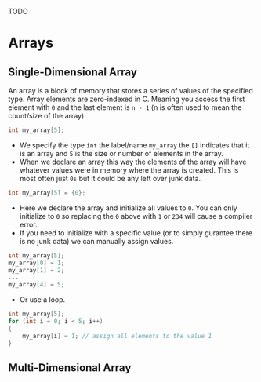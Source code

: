 TODO
# Arrays
## Single-Dimensional Array
An array is a block of memory that stores a series of values of the specified type. Array elements are zero-indexed in C. Meaning you access the first element with `0` and the last element is `n - 1` (n is often used to mean the count/size of the array).
```c
int my_array[5];
```
- We specify the type `int` the label/name `my_array` the `[]` indicates that it is an array and `5` is the size or number of elements in the array.
- When we declare an array this way the elements of the array will have whatever values were in memory where the array is created. This is most often just `0s` but it could be any left over junk data.
```c
int my_array[5] = {0};
```
- Here we declare the array and initialize all values to `0`. You can only initialize to `0` so replacing the `0` above with `1` or `234` will cause a compiler error.
- If you need to initialize with a specific value (or to simply gurantee there is no junk data) we can manually assign values.
```c
int my_array[5];
my_array[0] = 1;
my_array[1] = 2;
...
my_array[4] = 5;
```
- Or use a loop.
```c
int my_array[5];
for (int i = 0; i < 5; i++)
{
    my_array[i] = 1; // assign all elements to the value 1
}
```
## Multi-Dimensional Array